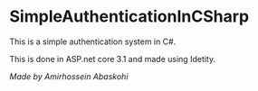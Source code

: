 # SimpleAuthenticationInCSharp
This is a simple authentication system in C#.

This is done in ASP.net core 3.1 and made using Idetity.

*Made by Amirhossein Abaskohi*
